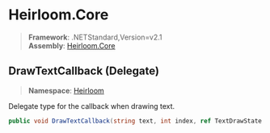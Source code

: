 # Heirloom.Core

> **Framework**: .NETStandard,Version=v2.1  
> **Assembly**: [Heirloom.Core][0]

## DrawTextCallback (Delegate)

> **Namespace**: [Heirloom][0]

Delegate type for the callback when drawing text.

```cs
public void DrawTextCallback(string text, int index, ref TextDrawState state)
```

[0]: ../../Heirloom.Core.md
